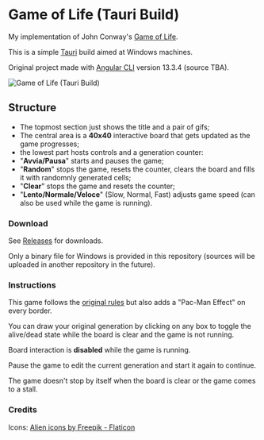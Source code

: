 # Game of Life (Tauri Build)

My implementation of John Conway's [Game of Life](https://en.wikipedia.org/wiki/Conway%27s_Game_of_Life "Game of Life").

This is a simple [Tauri](https://tauri.studio/) build aimed at Windows machines. 

Original project made with [Angular CLI](https://github.com/angular/angular-cli "Angular CLI") version 13.3.4 (source TBA).

![Game of Life (Tauri Build)](https://i.ibb.co/XJ9gwyj/gol.jpg "Game of Life (Tauri Build)")

## Structure

- The topmost section just shows the title and a pair of gifs;
- The central area is a **40x40** interactive board that gets updated as the game progresses;
- the lowest part hosts controls and a generation counter:
 - "**Avvia/Pausa**" starts and pauses the game;
 - "**Random**" stops the game, resets the counter, clears the board and fills it with randomnly generated cells;
 - "**Clear**" stops the game and resets the counter;
 - "**Lento/Normale/Veloce**" (Slow, Normal, Fast) adjusts game speed (can also be used while the game is running).

### Download

See [Releases](https://github.com/Montblanc0/gol-tauri/releases) for downloads.

Only a binary file for Windows is provided in this repository (sources will be uploaded in another repository in the future).

### Instructions

This game follows the [original rules](https://en.wikipedia.org/wiki/Conway%27s_Game_of_Life#Rules) but also adds a "Pac-Man Effect" on every border.

You can draw your original generation by clicking on any box to toggle the alive/dead state while the board is clear and the game is not running.


Board interaction is **disabled** while the game is running.

Pause the game to edit the current generation and start it again to continue.

The game doesn't stop by itself when the board is clear or the game comes to a stall.

### Credits

Icons: [Alien icons by Freepik - Flaticon](https://www.flaticon.com/free-icons/alien)